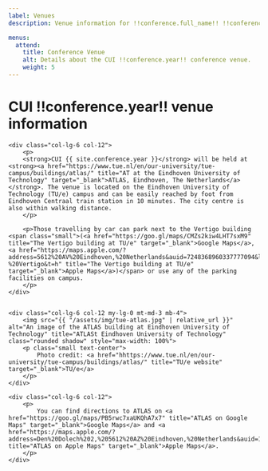 ```yaml
---
label: Venues
description: Venue information for !!conference.full_name!! !!conference.year!! conference.

menus:
  attend:
    title: Conference Venue
    alt: Details about the CUI !!conference.year!! conference venue.
    weight: 5
---
```


# CUI !!conference.year!! venue information

<div class="row">

    <div class="col-lg-6 col-12">
        <p>
        <strong>CUI {{ site.conference.year }}</strong> will be held at <strong><a href="https://www.tue.nl/en/our-university/tue-campus/buildings/atlas/" title="AT at the Eindhoven University of Technology" target="_blank">ATLAS, Eindhoven, The Netherlands</a></strong>. The venue is located on the Eindhoven University of Technology (TU/e) campus and can be easily reached by foot from Eindhoven Centraal train station in 10 minutes. The city centre is also within walking distance.
        </p>

        <p>Those travelling by car can park next to the Vertigo building  <span class="small">(<a href="https://goo.gl/maps/CMZs2kiw4LHT7sxM9" title="The Vertigo building at TU/e" target="_blank">Google Maps</a>, <a href="https://maps.apple.com/?address=5612%20AV%20Eindhoven,%20Netherlands&auid=7248368960337777094&ll=51.446500,5.485091&lsp=9902&q=TU/e%20-%20Vertigo&t=h" title="The Vertigo building at TU/e" target="_blank">Apple Maps</a>)</span> or use any of the parking facilities on campus.
        </p>
    </div>


    <div class="col-lg-6 col-12 my-lg-0 mt-md-3 mb-4">
        <img src="{{ "/assets/img/tue-atlas.jpg" | relative_url }}" alt="An image of the ATLAS building at Eindhoven University of Technology" title="ATLASt Eindhoven University of Technology" class="rounded shadow" style="max-width: 100%">
        <p class="small text-center">
        	Photo credit: <a href="hhttps://www.tue.nl/en/our-university/tue-campus/buildings/atlas/" title="TU/e website" target="_blank">TU/e</a>
        </p>
    </div>
    
    <div class="col-lg-6 col-12">
        <p>
        	You can find directions to ATLAS on <a href="https://goo.gl/maps/PB5rwc7xaUKQhA7x7" title="ATLAS on Google Maps" target="_blank">Google Maps</a> and <a href="https://maps.apple.com/?address=Den%20Dolech%202,%205612%20AZ%20Eindhoven,%20Netherlands&auid=11708964046863549630&ll=51.447643,5.486240&lsp=9902&q=TU/e%20Atlas&t=h" title="ATLAS on Apple Maps" target="_blank">Apple Maps</a>.
        </p>
    </div>

</div>
